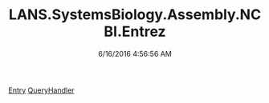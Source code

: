 ﻿---
title: LANS.SystemsBiology.Assembly.NCBI.Entrez
date: 6/16/2016 4:56:56 AM
---

[Entry](T-LANS.SystemsBiology.Assembly.NCBI.Entrez.Entry.html)
[QueryHandler](T-LANS.SystemsBiology.Assembly.NCBI.Entrez.QueryHandler.html)
